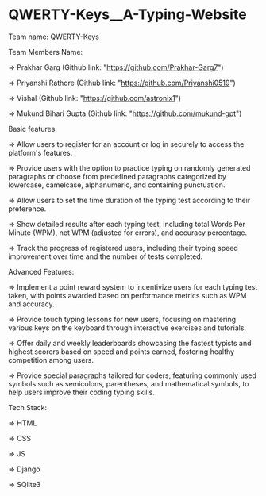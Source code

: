 # QWERTY-Keys__A-Typing-Website

Team name: QWERTY-Keys

Team Members Name: 

=> Prakhar Garg (Github link: "https://github.com/Prakhar-Garg7")

=> Priyanshi Rathore (Github link: "https://github.com/Priyanshi0519")

=> Vishal (Github link: "https://github.com/astronix1")

=> Mukund Bihari Gupta (Github link: "https://github.com/mukund-gpt")

Basic features:

=> Allow users to register for an account or log in securely to access the platform's features.

=> Provide users with the option to practice typing on randomly generated paragraphs or choose from predefined paragraphs categorized by lowercase, camelcase, alphanumeric, and containing punctuation.

=> Allow users to set the time duration of the typing test according to their preference.

=> Show detailed results after each typing test, including total Words Per Minute (WPM), net WPM (adjusted for errors), and accuracy percentage.

=> Track the progress of registered users, including their typing speed improvement over time and the number of tests completed.

Advanced Features:

=> Implement a point reward system to incentivize users for each typing test taken, with points awarded based on performance metrics such as WPM and accuracy.

=> Provide touch typing lessons for new users, focusing on mastering various keys on the keyboard through interactive exercises and tutorials.

=> Offer daily and weekly leaderboards showcasing the fastest typists and highest scorers based on speed and points earned, fostering healthy competition among users.

=> Provide special paragraphs tailored for coders, featuring commonly used symbols such as semicolons, parentheses, and mathematical symbols, to help users improve their coding typing skills.


Tech Stack:

=> HTML

=> CSS

=> JS

=> Django

=> SQlite3



